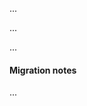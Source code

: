<!--
Pull requests are squash merged using:
- their title as the commit message
- their description as the commit body

Having a good title and description is important for the users to get readable changelog.
-->

<!-- 1. Explain below WHAT the change is -->

...

<!-- 2. Explain below WHY the change cannot be made simpler -->

...

<!-- 3. Explain below WHY the was made or link an issue number -->

...

<!-- 4. Explain HOW users should update their code or remove that section -->

#### Migration notes

...

<!-- 5. Readiness checklist
- [ ] The change come with new or modified tests
- [ ] Hard-to-understand functions have explanatory comments
- [ ] End-user documentation is updated to reflect the change
-->
